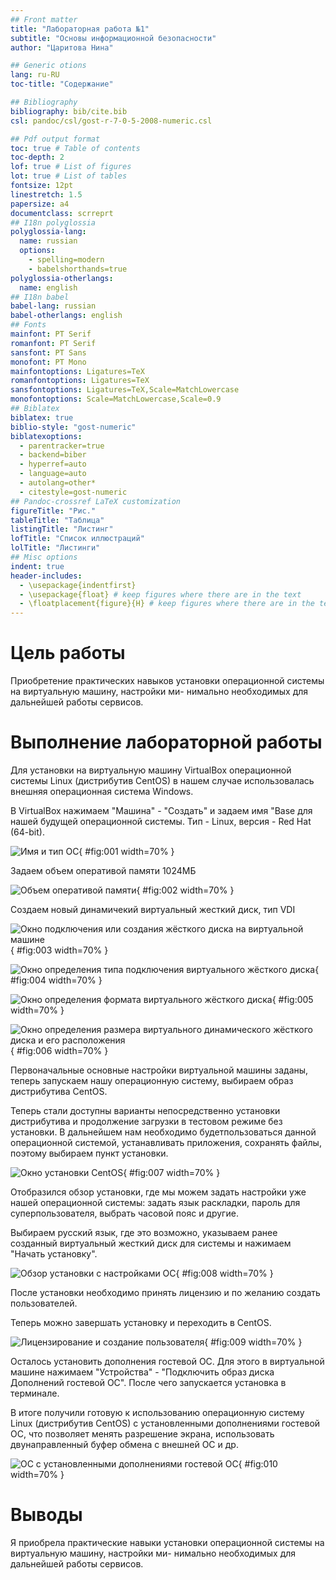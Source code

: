 ```yaml
---
## Front matter
title: "Лабораторная работа №1"
subtitle: "Основы информационной безопасности"
author: "Царитова Нина"

## Generic otions
lang: ru-RU
toc-title: "Содержание"

## Bibliography
bibliography: bib/cite.bib
csl: pandoc/csl/gost-r-7-0-5-2008-numeric.csl

## Pdf output format
toc: true # Table of contents
toc-depth: 2
lof: true # List of figures
lot: true # List of tables
fontsize: 12pt
linestretch: 1.5
papersize: a4
documentclass: scrreprt
## I18n polyglossia
polyglossia-lang:
  name: russian
  options:
	- spelling=modern
	- babelshorthands=true
polyglossia-otherlangs:
  name: english
## I18n babel
babel-lang: russian
babel-otherlangs: english
## Fonts
mainfont: PT Serif
romanfont: PT Serif
sansfont: PT Sans
monofont: PT Mono
mainfontoptions: Ligatures=TeX
romanfontoptions: Ligatures=TeX
sansfontoptions: Ligatures=TeX,Scale=MatchLowercase
monofontoptions: Scale=MatchLowercase,Scale=0.9
## Biblatex
biblatex: true
biblio-style: "gost-numeric"
biblatexoptions:
  - parentracker=true
  - backend=biber
  - hyperref=auto
  - language=auto
  - autolang=other*
  - citestyle=gost-numeric
## Pandoc-crossref LaTeX customization
figureTitle: "Рис."
tableTitle: "Таблица"
listingTitle: "Листинг"
lofTitle: "Список иллюстраций"
lolTitle: "Листинги"
## Misc options
indent: true
header-includes:
  - \usepackage{indentfirst}
  - \usepackage{float} # keep figures where there are in the text
  - \floatplacement{figure}{H} # keep figures where there are in the text
---
```


# Цель работы

Приобретение практических навыков установки операционной системы на виртуальную машину, настройки ми-
нимально необходимых для дальнейшей работы сервисов.


# Выполнение лабораторной работы
Для установки на виртуальную машину VirtualBox операционной системы Linux (дистрибутив CentOS) в нашем случае использовалась внешняя операционная система Windows.

В VirtualBox нажимаем "Машина" - "Создать" и задаем имя "Base для нашей будущей операционной системы. Тип - Linux, версия - Red Hat (64-bit).

![Имя и тип ОС](image/1.jpg){ #fig:001 width=70% }

Задаем объем оперативой памяти 1024МБ 

![Объем оперативой памяти](image/2.jpg){ #fig:002 width=70% }

Создаем новый динамичекий виртуальный жесткий диск, тип VDI

![Окно подключения или создания жёсткого диска на виртуальной машине](image/3.jpg){ #fig:003 width=70% }

![Окно определения типа подключения виртуального жёсткого диска](image/4.jpg){ #fig:004 width=70% }

![Окно определения формата виртуального жёсткого диска](image/5.jpg){ #fig:005 width=70% }

![Окно определения размера виртуального динамического жёсткого диска и его расположения](image/6.jpg){ #fig:006 width=70% }

Первоначальные основные настройки виртуальной машины заданы, теперь запускаем нашу операционную систему, выбираем образ дистрибутива CentOS.

Теперь стали доступны варианты непосредственно установки дистрибутива и продолжение загрузки в тестовом режиме без установки. В дальнейшем нам необходимо будетпользоваться данной операционной системой, устанавливать приложения, сохранять файлы, поэтому выбираем пункт установки.

![Окно установки CentOS](image/8.PNG){ #fig:007 width=70% }

Отобразился обзор установки, где мы можем задать настройки уже нашей операционной системы: задать язык раскладки, пароль для суперпользователя, выбрать часовой пояс и другие.

Выбираем русский язык, где это возможно, указываем ранее созданный виртуальный жесткий диск для системы и нажимаем "Начать установку".

![Обзор установки с настройками ОС](image/9.PNG){ #fig:008 width=70% }

После установки необходимо принять лицензию и по желанию создать пользователей.

Теперь можно завершать установку и переходить в CentOS.

![Лицензирование и создание пользователя](image/7.jpg){ #fig:009 width=70% }

Осталось установить дополнения гостевой ОС. Для этого в виртуальной машине нажимаем "Устройства" - "Подключить образ диска Дополнений гостевой ОС". После чего запускается установка в терминале.

В итоге получили готовую к использованию операционную систему Linux (дистрибутив CentOS) с установленными дополнениями гостевой ОС, что позволяет менять разрешение экрана, использовать двунаправленный буфер обмена с внешней ОС и др.

![ОС с установленными дополнениями гостевой ОС](image/10.PNG){ #fig:010 width=70% }

# Выводы

Я приобрела практические навыки установки операционной системы на виртуальную машину, настройки ми-
нимально необходимых для дальнейшей работы сервисов.

